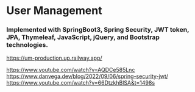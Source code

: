 
# User Management

### Implemented with SpringBoot3, Spring Security, JWT token, JPA, Thymeleaf, JavaScript, jQuery, and Bootstrap technologies.



https://um-production.up.railway.app/

https://www.youtube.com/watch?v=AQDCe585Lnc
https://www.danvega.dev/blog/2022/09/06/spring-security-jwt/
https://www.youtube.com/watch?v=66DtzkhBlSA&t=1498s